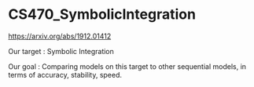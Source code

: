 # CS470_SymbolicIntegration

<https://arxiv.org/abs/1912.01412>

Our target : Symbolic Integration

Our goal : Comparing models on this target to other sequential models, in terms of accuracy, stability, speed.
